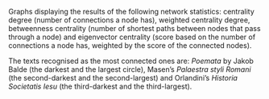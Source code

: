 <p>Graphs displaying the results of the following network statistics: centrality degree (number of connections a node has), weighted centrality degree, betweenness centrality (number of shortest paths between nodes that pass through a node) and eigenvector centrality (score based on the number of connections a node has, weighted by the score of the connected nodes).</p>
<p>The texts recognised as the most connected ones are: <i>Poemata</i> by Jakob Balde (the darkest and the largest circle), Masen’s <i>Palaestra styli Romani</i> (the second-darkest and the second-largest) and Orlandini’s <i>Historia Societatis Iesu</i> (the third-darkest and the third-largest).</p>
